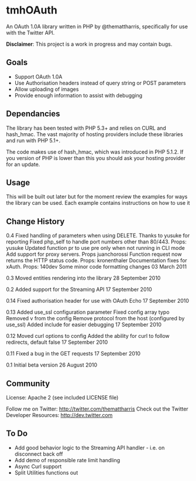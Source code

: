 # tmhOAuth

An OAuth 1.0A library written in PHP by @themattharris, specifically for use
with the Twitter API.

**Disclaimer**: This project is a work in progress and may contain bugs.

## Goals

- Support OAuth 1.0A
- Use Authorisation headers instead of query string or POST parameters
- Allow uploading of images
- Provide enough information to assist with debugging

## Dependancies

The library has been tested with PHP 5.3+ and relies on CURL and hash_hmac. The
vast majority of hosting providers include these libraries and run with PHP 5.1+.

The code makes use of hash_hmac, which was introduced in PHP 5.1.2. If you version
of PHP is lower than this you should ask your hosting provider for an update.

## Usage

This will be built out later but for the moment review the examples for ways
the library can be used. Each example contains instructions on how to use it

## Change History
0.4   Fixed handling of parameters when using DELETE. Thanks to yusuke for reporting
      Fixed php_self to handle port numbers other than 80/443. Props: yusuke
      Updated function pr to use pre only when not running in CLI mode
      Add support for proxy servers. Props juanchorossi
      Function request now returns the HTTP status code. Props: kronenthaler
      Documentation fixes for xAuth. Props: 140dev
      Some minor code formatting changes
      03 March 2011

0.3   Moved entities rendering into the library
      28 September 2010

0.2   Added support for the Streaming API
      17 September 2010

0.14  Fixed authorisation header for use with OAuth Echo
      17 September 2010

0.13  Added use_ssl configuration parameter
      Fixed config array typo
      Removed v from the config
      Remove protocol from the host (configured by use_ssl)
      Added include for easier debugging
      17 September 2010

0.12  Moved curl options to config
      Added the ability for curl to follow redirects, default false
      17 September 2010

0.11  Fixed a bug in the GET requests
      17 September 2010

0.1   Initial beta version
      26 August 2010

## Community

License: Apache 2 (see included LICENSE file)

Follow me on Twitter: <http://twitter.com/themattharris>
Check out the Twitter Developer Resources: <http://dev.twitter.com>

## To Do

- Add good behavior logic to the Streaming API handler - i.e. on disconnect back off
- Add demo of responsible rate limit handling
- Async Curl support
- Split Utilities functions out